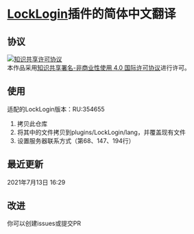 # [LockLogin](https://www.spigotmc.org/resources/gsa-locklogin.75156/)插件的简体中文翻译
## 协议
<a rel="license" href="http://creativecommons.org/licenses/by-nc/4.0/"><img alt="知识共享许可协议" style="border-width:0" src="https://i.creativecommons.org/l/by-nc/4.0/88x31.png" /></a><br />本作品采用<a rel="license" href="http://creativecommons.org/licenses/by-nc/4.0/">知识共享署名-非商业性使用 4.0 国际许可协议</a>进行许可。
## 使用
适配的LockLogin版本：RU:354655  
1. 拷贝此仓库
2. 将其中的文件拷贝到plugins/LockLogin/lang，并覆盖现有文件
3. 设置服务器联系方式（第68、147、194行）
## 最近更新
2021年7月13日 16:29
## 改进
你可以创建issues或提交PR